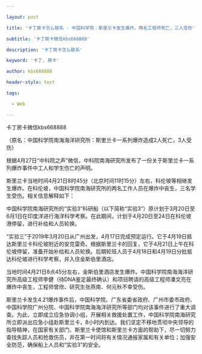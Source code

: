 ---
layout: post
title: '卡丁房卡怎么联系 - 中国科学院：斯里兰卡发生爆炸，两名工程师死亡，三人受伤'
subtitle: '卡丁房卡微信kbs668888'
description: '卡丁房卡怎么联系'
keyword: '卡丁, 房卡'
author: kbs668888
header-style: text
tags:
  - Web
---
卡丁房卡微信kbs668888

（原名：中国科学院南海海洋研究所：斯里兰卡一系列爆炸造成2人死亡，3人受伤）

根据4月27日“中科院之声”微信，中科院南海研究所发布了一份关于斯里兰卡一系列爆炸事件中工人和学生伤亡的声明。

斯里兰卡当地时间4月21日8时45分（北京时间11时15分）左右，科伦坡等相继发生爆炸。在科伦坡，中国科学院南海研究所的两名工作人员在爆炸中丧生，三名学生受伤。相关信息解释如下：

中国科学院南海研究所的“实验3”科研船（以下简称“实验3”）原计划于3月20日至6月1日在印度洋进行海洋科学考察。在此期间，计划于4月20日至24日在科伦坡港停留，进行补给和人员轮换。

“实验三”于2019年3月20日从广州出发，4月17日完成预定运行。它于4月19日抵达斯里兰卡科伦坡附近的安克雷奇。根据斯里兰卡的回复，它于4月21日上午在科伦坡停留，准备开始补给和人员轮换。后期轮班人员于4月18日和4月19日分批抵达科伦坡进行科学考察，并入住金斯伯里酒店。

当地时间4月21日8点45分左右，金斯伯里酒店发生爆炸。中国科学院南海海洋研究所高级工程师李健（待DNA鉴定最终确认）和项目聘请的高级工程师潘文亮在爆炸中丧生，工程师曾欣、研究生张燕南、何元秋不幸受伤。

斯里兰卡发生4.21爆炸事件后，中国科学院、广东省委省政府、广州市委市政府、中国科学院广州分院、中国科学院南海海洋研究所等部门均对该事件进行了重大调查。为此，立即成立应急协调小组，开展相关救援处置工作，中国科学院南海研究所立即派出应急小组赴斯里兰卡，8小时内到达。我们坚定不移地贯彻中央领导的指导精神，在国家有关部门、斯里兰卡使馆和斯里兰卡方面的帮助下，尽一切努力查找失踪人员和抢救伤员，并在第一时间将有关情况通报家属和有关单位；加强安全防范，确保船上人员和“实验3”的安全。

